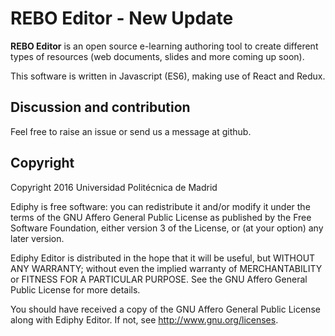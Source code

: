 # REBO Editor - New Update

**REBO Editor** is an open source e-learning authoring tool to create different types of resources (web documents, slides and more coming up soon).

This software is written in Javascript (ES6), making use of React and Redux.

## Discussion and contribution

Feel free to raise an issue or send us a message at github.

## Copyright

Copyright 2016 Universidad Politécnica de Madrid

Ediphy is free software: you can redistribute it and/or modify it under the terms of the GNU Affero General Public License as published by the Free Software Foundation, either version 3 of the License, or (at your option) any later version.

Ediphy Editor is distributed in the hope that it will be useful, but WITHOUT ANY WARRANTY; without even the implied warranty of MERCHANTABILITY or FITNESS FOR A PARTICULAR PURPOSE. See the GNU Affero General Public License for more details.

You should have received a copy of the GNU Affero General Public License along with Ediphy Editor. If not, see <http://www.gnu.org/licenses>.
